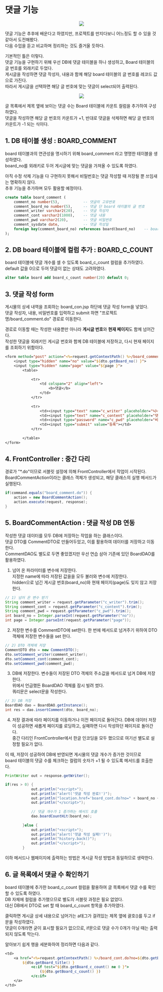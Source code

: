 # 댓글 기능

<p align="center"><img src="../images/210518/02.png"></p>

댓글 기능은 추후에 배운다고 하였지만, 프로젝트를 만지다보니 어느정도 할 수 있을 것 같아서 도전해봤다.  
다음 수업을 듣고 비교하며 정리하는 것도 즐거울 듯하다.  


기본적인 틀은 이렇다.  
댓글 기능을 구현하기 위해 우선 DB에 댓글 테이블을 하나 생성하고, Board 테이블의 글 번호를 외래키로 두었다.  
게시글을 작성하면 댓글 작성자, 내용과 함께 해당 board 테이블의 글 번호를 레코드 값으로 가진다.  
따라서 게시글을 선택하면 해당 글 번호에 맞는 댓글이 select되어 출력된다.  


<p align="center"><img src="../images/210518/03.png"></p>

글 목록에서 제목 옆에 보이는 댓글 수는 Board 테이블에 카운트 컬럼을 추가하여 구성하였다.  
댓글을 작성하면 해당 글 번호의 카운트가 +1, 반대로 댓글을 삭제하면 해당 글 번호의 카운트가 -1 되는 식이다.   
 
 
## 1. DB 테이블 생성 : BOARD_COMMENT

board 테이블과의 연관성을 명시하기 위해  board_comment 라고 명명한 테이블을 생성하였다.  
board_no를 외래키로 두어 게시글에 맞는 댓글을 가져올 수 있도록 하였다.  


아직 수정 삭제 기능을 다 구현하지 못해서 비밀번호는 댓글 작성할 때 저장될 뿐 쓰임새는 명확하지 않다.  
추후 기능을 추가하며 모두 활용할 예정이다.  

```sql
create table board_comment (
    comment_no number(5),			-- 댓글의 고유번호
    comment_board_no number(5),		-- 댓글 단 board 테이블의 글 번호
    comment_writer varchar2(20),	-- 댓글 작성자
    comment_cont varchar2(1000),	-- 댓글 내용
    comment_pwd varchar2(20),		-- 댓글 비밀번호
    comment_sysdate date,			-- 댓글 작성일
    foreign key(comment_board_no) references board(board_no)	-- board 테이블의 board_no를 외래키로 가진다.
);
```


## 2. DB board 테이블에 컬럼 추가 : BOARD_C_COUNT
board 테이블에 댓글 개수를 셀 수 있도록 board_c_count 컬럼을 추가하였다.  
default 값을 0으로 두어 댓글이 없는 상태도 고려하였다.  

```sql
alter table board add board_c_count number(20) default 0;
```


## 3. 댓글 작성 form
게시물의 상세 내역을 조회하는 board_con.jsp 하단에 댓글 작성 form을 넣었다.  
댓글 작성자, 내용, 비밀번호를 입력하고 submit 하면 "프로젝트명/board_comment.do" 경로로 이동한다.  


경로로 이동할 때는 작성한 내용뿐만 아니라 **게시글 번호**와 **현재 페이지**도 함께 넘어간다.  
작성한 댓글을 외래키인 게시글 번호와 함께 DB 테이블에 저장하고, 다시 현재 페이지를 조회하기 위함이다.   

```jsp
<form method="post" action="<%=request.getContextPath() %>/board_comment.do">
	<input type="hidden" name="no" value="${dto.getBoard_no() }">
	<input type="hidden" name="page" value="${page }">
		<table>
		
			<tr>
				<td colspan="2" align="left">
					<b>댓글</b>
				</td>
			</tr>
			
			<tr>
				<td><input type="text" name="c_writer" placeholder="닉네임" size="8"></td>
				<td><input type="text" name="c_content" placeholder="댓글 내용" size="30"></td>
				<td><input type="password" name="c_pwd" placeholder="비밀번호" size="8"></td>
				<td><input type="submit" value="등록"></td>
			</tr>
			
		</table>
</form>
```


## 4. FrontController : 중간 다리
경로가 "*.do"이므로 서블릿 설정에 의해 FrontController에서 작업이 시작된다.  
BoardCommentAction이라는 클래스 객체가 생성되고, 해당 클래스의 실행 메서드가 실행된다. 


```java
if(command.equals("board_comment.do")) {
	action = new BoardCommentAction();
	action.execute(request, response);
}
```


## 5. BoardCommentAction : 댓글 작성 DB 연동
작성한 댓글 데이터를 모두 DB에 저장하는 작업을 하는 클래스이다.  
댓글 DTO를 CommentDTO로 만들어두었고, 이를 활용하여 데이터를 저장하고 이동한다.  
CommentDAO도 별도로 두면 좋았겠지만 우선 연습 삼아 기존에 있던 BoardDAO를 활용하였다.  


1) 넘어 온 파라미터를 변수에 저장한다.  
지정한 name에 따라 저장된 값을을 모두 불러와 변수에 저장한다.  
hidden으로 넘긴 게시글 번호(board_no)와 현재 페이지(page)도 잊지 않고 저장한다.  

```java
// 1) 넘어 온 변수 받기
String comment_writer = request.getParameter("c_writer").trim();
String comment_cont = request.getParameter("c_content").trim();
String comment_pwd = request.getParameter("c_pwd").trim();
int board_no = Integer.parseInt(request.getParameter("no"));
int page = Integer.parseInt(request.getParameter("page"));
```


2) 저장한 변수를 CommentDTO에 set한다.
한 번에 메서드로 넘겨주기 위하여 DTO 객체에 저장한 변수들을 set 한다.  

```java
// 2) DTO 객체에 저장
CommentDTO dto = new CommentDTO();
dto.setComment_writer(comment_writer);
dto.setComment_cont(comment_cont);
dto.setComment_pwd(comment_pwd);
```


3) DB에 저장한다.
변수들이 저장된 DTO 객체의 주소값을 메서드로 넘겨 DB에 저장한다.  
위에서 언급했든 BoardDAO 객체를 잠시 빌려 썼다.  
쿼리문은 select문을 작성한다. 

```java
// 3) DB 저장
BoardDAO dao = BoardDAO.getInstance();
int res = dao.insertComment(dto, board_no);
```


4) 저장 결과에 따라 페이지를 이동하거나 이전 페이지로 돌아간다.
DB에 데이터 저장이 성공하면 새롭게 페이지를 로딩하고, 실패하면 다시 작성하던 페이지로 돌아간다.  
중간 다리인 FrontController에서 한글 인코딩을 모두 했으므로 여기선 별도로 설정할 필요가 없다.  


이 때, 저장이 성공하여 DB에 반영되면 게시물의 댓글 개수가 증가한 것이므로   
board 테이블의 댓글 수를 체크하는 컬럼의 숫자가 +1 될 수 있도록 메서드를 호출한다.  

```java
PrintWriter out = response.getWriter();

if(res > 0) {
			out.println("<script>");
			out.println("alert('댓글 작성 완료!')");
			out.println("location.href='board_cont.do?no=" + board_no + "&page=" + page +"'");
			out.println("</script>");
			
			// 댓글 개수가 1 증가하는 메서드 호출
			dao.boardCountHit(board_no);
			
		}else {
			out.println("<script>");
			out.println("alert('댓글 작성 실패!')");
			out.println("history.back()");
			out.println("</script>");
		}
```

이하 메서드나 웹페이지에 출력하는 방법은 게시글 작성 방법과 동일하므로 생략한다.  


## 6. 글 목록에서 댓글 수 확인하기
board 테이블에 추가한 board_c_count 컬럼을 활용하여 글 목록에서 댓글 수를 확인할 수 있도록 하였다.  
DB 자체에 컬럼을 추가했으므로 별도의 서블릿 과정은 필요 없었다.  
대신 DB에서 DTO로 set 할 때 board_c_count 항목을 추가하였다.  


클릭하면 게시글 상세 내용으로 넘어가는 a태그가 걸려있는 제목 옆에 괄호()를 두고 if문을 작성하였다.  
댓글이 0개라면 굳이 표시할 필요가 없으므로, if문으로 댓글 수가 0개가 아닐 때는 출력되지 않도록 막는다.  


알아보기 쉽게 행을 세분화하여 정리하면 다음과 같다.  

```jsp
<td> 
	<a href="<%=request.getContextPath() %>/board_cont.do?no=${dto.getBoard_no() }&page=${page }">
		${dto.getBoard_title() } 
			<c:if test="${dto.getBoard_c_count() ne 0 }">
				(${dto.getBoard_c_count() })
			</c:if>
	</a>
</td>
```


